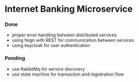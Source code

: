 # Internet Banking Microservice
### Done
- proper error handling between distributed services
- using feign with REST for communication between services 
- using keycloak for user authentication 

### Pending
- use RabbitMq for service discovery
- use state machine for transaction and registration flow
